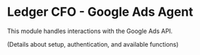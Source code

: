 # Ledger CFO - Google Ads Agent

This module handles interactions with the Google Ads API.

(Details about setup, authentication, and available functions) 